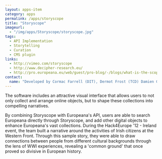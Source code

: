 ```yaml
---
layout: apps-item
category: apps
permalink: /apps/storyscope
title: "Storyscope"
imageurl:
  - "/img/apps/Storyscope/storyscope.jpg"
tags:
  - API Implementation
  - Storytelling
  - Curation
  - CMS plugin
links:
  - http://vimeo.com/storyscope
  - http://www.decipher-research.eu/
  - http://pro.europeana.eu/web/guest/pro-blog/-/blogs/what-is-the-scope-of-your-story?
contact: 
  name: "Developed by Cormac Farrell (DIT), Dermot Frost (TCD) Damien Gallagher (NUIM), Natalie Harrower (RIA), Mark Maguire (IMMA), Paula McGloin (DIT), Jimmy Tang (TCD), and James Wogan (DIT)."
---
```


The software includes an attractive visual interface that allows users to not only collect and arrange online objects, but to shape these collections into compelling narratives.

By combining Storyscope with Europeana's API, users are able to search Europeana directly through Storyscope, and add other digital objects to enhance Europeana's vast collections. During the  Hack4Europe '12 - Ireland event, the team built a narrative around the activities of Irish citizens at the Western Front. Through this sample story, they were able to draw connections between people from different cultural backgrounds through the lens of WWI experiences, revealing a 'common ground' that once proved so divisive in European history.
